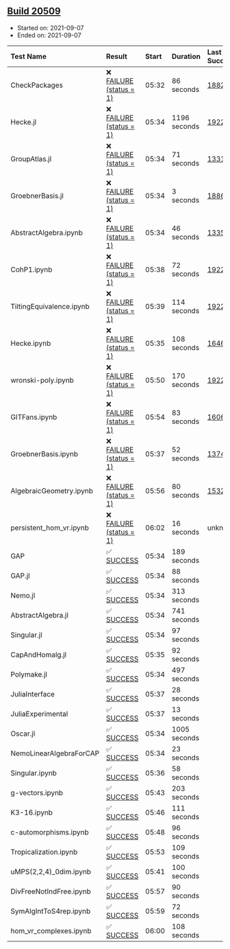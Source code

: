 ## [Build 20509](https://oscarci.mathematik.uni-kl.de/job/oscar/20509/)

* Started on: 2021-09-07
* Ended on: 2021-09-07

| Test Name    | Result | Start | Duration | Last Success | First Failure |
|:-------------|:-------|:------|:---------|:-------------|:--------------|
| CheckPackages | ❌ [FAILURE (status = 1)](https://oscarci.mathematik.uni-kl.de/job/oscar/20509/artifact/logs/build-20509/CheckPackages.log) | 05:32 | 86 seconds | [18822](https://oscarci.mathematik.uni-kl.de/job/oscar/18822/) | [18823](https://oscarci.mathematik.uni-kl.de/job/oscar/18823/) |
| Hecke.jl | ❌ [FAILURE (status = 1)](https://oscarci.mathematik.uni-kl.de/job/oscar/20509/artifact/logs/build-20509/Hecke.jl.log) | 05:34 | 1196 seconds | [19222](https://oscarci.mathematik.uni-kl.de/job/oscar/19222/) | [20152](https://oscarci.mathematik.uni-kl.de/job/oscar/20152/) |
| GroupAtlas.jl | ❌ [FAILURE (status = 1)](https://oscarci.mathematik.uni-kl.de/job/oscar/20509/artifact/logs/build-20509/GroupAtlas.jl.log) | 05:34 | 71 seconds | [13311](https://oscarci.mathematik.uni-kl.de/job/oscar/13311/) | [13312](https://oscarci.mathematik.uni-kl.de/job/oscar/13312/) |
| GroebnerBasis.jl | ❌ [FAILURE (status = 1)](https://oscarci.mathematik.uni-kl.de/job/oscar/20509/artifact/logs/build-20509/GroebnerBasis.jl.log) | 05:34 | 3 seconds | [18864](https://oscarci.mathematik.uni-kl.de/job/oscar/18864/) | [18865](https://oscarci.mathematik.uni-kl.de/job/oscar/18865/) |
| AbstractAlgebra.ipynb | ❌ [FAILURE (status = 1)](https://oscarci.mathematik.uni-kl.de/job/oscar/20509/artifact/logs/build-20509/AbstractAlgebra.ipynb.log) | 05:34 | 46 seconds | [13355](https://oscarci.mathematik.uni-kl.de/job/oscar/13355/) | [13356](https://oscarci.mathematik.uni-kl.de/job/oscar/13356/) |
| CohP1.ipynb | ❌ [FAILURE (status = 1)](https://oscarci.mathematik.uni-kl.de/job/oscar/20509/artifact/logs/build-20509/CohP1.ipynb.log) | 05:38 | 72 seconds | [19222](https://oscarci.mathematik.uni-kl.de/job/oscar/19222/) | [20152](https://oscarci.mathematik.uni-kl.de/job/oscar/20152/) |
| TiltingEquivalence.ipynb | ❌ [FAILURE (status = 1)](https://oscarci.mathematik.uni-kl.de/job/oscar/20509/artifact/logs/build-20509/TiltingEquivalence.ipynb.log) | 05:39 | 114 seconds | [19222](https://oscarci.mathematik.uni-kl.de/job/oscar/19222/) | [20152](https://oscarci.mathematik.uni-kl.de/job/oscar/20152/) |
| Hecke.ipynb | ❌ [FAILURE (status = 1)](https://oscarci.mathematik.uni-kl.de/job/oscar/20509/artifact/logs/build-20509/Hecke.ipynb.log) | 05:35 | 108 seconds | [16463](https://oscarci.mathematik.uni-kl.de/job/oscar/16463/) | [16464](https://oscarci.mathematik.uni-kl.de/job/oscar/16464/) |
| wronski-poly.ipynb | ❌ [FAILURE (status = 1)](https://oscarci.mathematik.uni-kl.de/job/oscar/20509/artifact/logs/build-20509/wronski-poly.ipynb.log) | 05:50 | 170 seconds | [19222](https://oscarci.mathematik.uni-kl.de/job/oscar/19222/) | [20152](https://oscarci.mathematik.uni-kl.de/job/oscar/20152/) |
| GITFans.ipynb | ❌ [FAILURE (status = 1)](https://oscarci.mathematik.uni-kl.de/job/oscar/20509/artifact/logs/build-20509/GITFans.ipynb.log) | 05:54 | 83 seconds | [16068](https://oscarci.mathematik.uni-kl.de/job/oscar/16068/) | [16069](https://oscarci.mathematik.uni-kl.de/job/oscar/16069/) |
| GroebnerBasis.ipynb | ❌ [FAILURE (status = 1)](https://oscarci.mathematik.uni-kl.de/job/oscar/20509/artifact/logs/build-20509/GroebnerBasis.ipynb.log) | 05:37 | 52 seconds | [13748](https://oscarci.mathematik.uni-kl.de/job/oscar/13748/) | [13749](https://oscarci.mathematik.uni-kl.de/job/oscar/13749/) |
| AlgebraicGeometry.ipynb | ❌ [FAILURE (status = 1)](https://oscarci.mathematik.uni-kl.de/job/oscar/20509/artifact/logs/build-20509/AlgebraicGeometry.ipynb.log) | 05:56 | 80 seconds | [15322](https://oscarci.mathematik.uni-kl.de/job/oscar/15322/) | [15323](https://oscarci.mathematik.uni-kl.de/job/oscar/15323/) |
| persistent_hom_vr.ipynb | ❌ [FAILURE (status = 1)](https://oscarci.mathematik.uni-kl.de/job/oscar/20509/artifact/logs/build-20509/persistent_hom_vr.ipynb.log) | 06:02 | 16 seconds | unknown | unknown |
| GAP | ✅ [SUCCESS](https://oscarci.mathematik.uni-kl.de/job/oscar/20509/artifact/logs/build-20509/GAP.log) | 05:34 | 189 seconds |  |  |
| GAP.jl | ✅ [SUCCESS](https://oscarci.mathematik.uni-kl.de/job/oscar/20509/artifact/logs/build-20509/GAP.jl.log) | 05:34 | 88 seconds |  |  |
| Nemo.jl | ✅ [SUCCESS](https://oscarci.mathematik.uni-kl.de/job/oscar/20509/artifact/logs/build-20509/Nemo.jl.log) | 05:34 | 313 seconds |  |  |
| AbstractAlgebra.jl | ✅ [SUCCESS](https://oscarci.mathematik.uni-kl.de/job/oscar/20509/artifact/logs/build-20509/AbstractAlgebra.jl.log) | 05:34 | 741 seconds |  |  |
| Singular.jl | ✅ [SUCCESS](https://oscarci.mathematik.uni-kl.de/job/oscar/20509/artifact/logs/build-20509/Singular.jl.log) | 05:34 | 97 seconds |  |  |
| CapAndHomalg.jl | ✅ [SUCCESS](https://oscarci.mathematik.uni-kl.de/job/oscar/20509/artifact/logs/build-20509/CapAndHomalg.jl.log) | 05:35 | 92 seconds |  |  |
| Polymake.jl | ✅ [SUCCESS](https://oscarci.mathematik.uni-kl.de/job/oscar/20509/artifact/logs/build-20509/Polymake.jl.log) | 05:34 | 497 seconds |  |  |
| JuliaInterface | ✅ [SUCCESS](https://oscarci.mathematik.uni-kl.de/job/oscar/20509/artifact/logs/build-20509/JuliaInterface.log) | 05:37 | 28 seconds |  |  |
| JuliaExperimental | ✅ [SUCCESS](https://oscarci.mathematik.uni-kl.de/job/oscar/20509/artifact/logs/build-20509/JuliaExperimental.log) | 05:37 | 13 seconds |  |  |
| Oscar.jl | ✅ [SUCCESS](https://oscarci.mathematik.uni-kl.de/job/oscar/20509/artifact/logs/build-20509/Oscar.jl.log) | 05:34 | 1005 seconds |  |  |
| NemoLinearAlgebraForCAP | ✅ [SUCCESS](https://oscarci.mathematik.uni-kl.de/job/oscar/20509/artifact/logs/build-20509/NemoLinearAlgebraForCAP.log) | 05:34 | 23 seconds |  |  |
| Singular.ipynb | ✅ [SUCCESS](https://oscarci.mathematik.uni-kl.de/job/oscar/20509/artifact/logs/build-20509/Singular.ipynb.log) | 05:36 | 58 seconds |  |  |
| g-vectors.ipynb | ✅ [SUCCESS](https://oscarci.mathematik.uni-kl.de/job/oscar/20509/artifact/logs/build-20509/g-vectors.ipynb.log) | 05:43 | 203 seconds |  |  |
| K3-16.ipynb | ✅ [SUCCESS](https://oscarci.mathematik.uni-kl.de/job/oscar/20509/artifact/logs/build-20509/K3-16.ipynb.log) | 05:46 | 111 seconds |  |  |
| c-automorphisms.ipynb | ✅ [SUCCESS](https://oscarci.mathematik.uni-kl.de/job/oscar/20509/artifact/logs/build-20509/c-automorphisms.ipynb.log) | 05:48 | 96 seconds |  |  |
| Tropicalization.ipynb | ✅ [SUCCESS](https://oscarci.mathematik.uni-kl.de/job/oscar/20509/artifact/logs/build-20509/Tropicalization.ipynb.log) | 05:53 | 109 seconds |  |  |
| uMPS(2,2,4)_0dim.ipynb | ✅ [SUCCESS](https://oscarci.mathematik.uni-kl.de/job/oscar/20509/artifact/logs/build-20509/uMPS-2-2-4-_0dim.ipynb.log) | 05:41 | 100 seconds |  |  |
| DivFreeNotIndFree.ipynb | ✅ [SUCCESS](https://oscarci.mathematik.uni-kl.de/job/oscar/20509/artifact/logs/build-20509/DivFreeNotIndFree.ipynb.log) | 05:57 | 90 seconds |  |  |
| SymAlgIntToS4rep.ipynb | ✅ [SUCCESS](https://oscarci.mathematik.uni-kl.de/job/oscar/20509/artifact/logs/build-20509/SymAlgIntToS4rep.ipynb.log) | 05:59 | 72 seconds |  |  |
| hom_vr_complexes.ipynb | ✅ [SUCCESS](https://oscarci.mathematik.uni-kl.de/job/oscar/20509/artifact/logs/build-20509/hom_vr_complexes.ipynb.log) | 06:00 | 108 seconds |  |  |
